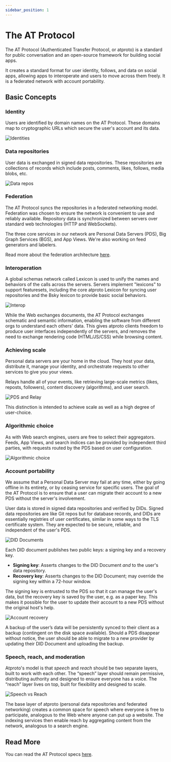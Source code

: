 ```yaml
---
sidebar_position: 1
---
```


# The AT Protocol

The AT Protocol (Authenticated Transfer Protocol, or atproto) is a standard for public conversation and an open-source framework for building social apps.

It creates a standard format for user identity, follows, and data on social apps, allowing apps to interoperate and users to move across them freely. It is a federated network with account portability.

## Basic Concepts

### Identity

Users are identified by domain names on the AT Protocol. These domains map to cryptographic URLs which secure the user's account and its data.

![Identities](/img/docs/identities.jpg#rounded)

### Data repositories

User data is exchanged in signed data repositories. These repositories are collections of records which include posts, comments, likes, follows, media blobs, etc.

![Data repos](/img/docs/data-repos.jpg#rounded)

### Federation

The AT Protocol syncs the repositories in a federated networking model. Federation was chosen to ensure the network is convenient to use and reliably available. Repository data is synchronized between servers over standard web technologies (HTTP and WebSockets).

The three core services in our network are Personal Data Servers (PDS), Big Graph Services (BGS), and App Views. We're also working on feed generators and labelers.

Read more about the federation architecture [here](/docs/advanced-guides/federation-architecture).

### Interoperation

A global schemas network called Lexicon is used to unify the names and behaviors of the calls across the servers. Servers implement "lexicons" to support featuresets, including the core atproto Lexicon for syncing user repositories and the Bsky lexicon to provide basic social behaviors.

![Interop](/img/docs/interop.jpg#rounded)

While the Web exchanges documents, the AT Protocol exchanges schematic and semantic information, enabling the software from different orgs to understand each others' data. This gives atproto clients freedom to produce user interfaces independently of the servers, and removes the need to exchange rendering code (HTML/JS/CSS) while browsing content.

### Achieving scale

Personal data servers are your home in the cloud. They host your data, distribute it, manage your identity, and orchestrate requests to other services to give you your views.

Relays handle all of your events, like retrieving large-scale metrics (likes, reposts, followers), content discovery (algorithms), and user search.

![PDS and Relay](/img/docs/small-big-world.jpg#rounded)

This distinction is intended to achieve scale as well as a high degree of user-choice.

### Algorithmic choice

As with Web search engines, users are free to select their aggregators. Feeds, App Views, and search indices can be provided by independent third parties, with requests routed by the PDS based on user configuration.

![Algorithmic choice](/img/docs/algorithmic-choice.jpg#rounded)

### Account portability

We assume that a Personal Data Server may fail at any time, either by going offline in its entirety, or by ceasing service for specific users. The goal of the AT Protocol is to ensure that a user can migrate their account to a new PDS without the server's involvement.

User data is stored in signed data repositories and verified by DIDs. Signed data repositories are like Git repos but for database records, and DIDs are essentially registries of user certificates, similar in some ways to the TLS certificate system. They are expected to be secure, reliable, and independent of the user's PDS.

![DID Documents](/img/docs/did-doc.jpg#rounded)

Each DID document publishes two public keys: a signing key and a recovery key.

* **Signing key**: Asserts changes to the DID Document *and* to the user's data repository.
* **Recovery key**: Asserts changes to the DID Document; may override the signing key within a 72-hour window.

The signing key is entrusted to the PDS so that it can manage the user's data, but the recovery key is saved by the user, e.g. as a paper key. This makes it possible for the user to update their account to a new PDS without the original host's help.

![Account recovery](/img/docs/recovery.jpg#rounded)

A backup of the user’s data will be persistently synced to their client as a backup (contingent on the disk space available). Should a PDS disappear without notice, the user should be able to migrate to a new provider by updating their DID Document and uploading the backup.

### Speech, reach, and moderation

Atproto's model is that _speech_ and _reach_ should be two separate layers, built to work with each other. The “speech” layer should remain permissive, distributing authority and designed to ensure everyone has a voice. The “reach” layer lives on top, built for flexibility and designed to scale.

![Speech vs Reach](/img/docs/speech-vs-reach.jpg#rounded)

The base layer of atproto (personal data repositories and federated networking) creates a common space for speech where everyone is free to participate, analogous to the Web where anyone can put up a website. The indexing services then enable reach by aggregating content from the network, analogous to a search engine.

## Read More

You can read the AT Protocol specs [here](https://atproto.com).